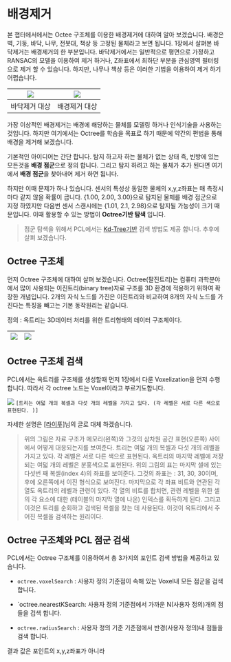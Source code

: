 # 배경제거 

본 챕터에서에서는 Octee 구조체를 이용한 배경제거에 대하여 알아 보겠습니다. 배경은 벽, 기둥, 바닥, 나무, 전봇대, 책상 등 고정된 물체라고 보면 됩니다. 1장에서 살펴본 바닥제거는 배경제거의 한 부분입니다. 바닥제거에서는 일반적으로 평면으로 가정하고 RANSAC의 모델을 이용하여 제거 하거나, Z좌표에서 최하단 부분을 관심영역 필터링으로 제거 할 수 있습니다. 하지만, 나무나 책상 등은 이러한 기법을 이용하여 제거 하기 어렵습니다.  



|![](https://i.imgur.com/qhczRfW.png )|![](https://i.imgur.com/tsTL1WN.png)|
|-|-|
|바닥제거 대상|배경제거 대상|



가장 이상적인 배경제거는 배경에 해당하는 물체를 모델링 하거나 인식기술을 사용하는 것입니다. 하지만 여기에서는 Octree를 학습을 목표로 하기 때문에 약간의 편법을 통해 배경을 제거해 보겠습니다. 

기본적인 아이디어는 간단 합니다. 탐지 하고자 하는 물체가 없는 상태 즉, 빈방에 있는 모든것을 **배경 점군**으로 정의 합니다. 그리고 탐지 하려고 하는 물체가 추가 된다면 여기에서 **배경 점군**을 찾아내어 제거 하면 됩니다. 

하지만 이때 문제가 하나 있습니다. 센서의 특성상 동일한 물체의 x,y,z좌표는 매 측정시마다 같지 않을 확률이 큽니다. {1.00, 2.00, 3.00}으로 탐지된 물체를 배경 점군으로 지정 하였지만 다음번 센서 스캔시에는 {1.01, 2.1, 2.98}으로 탐지될 가능성이 크기 때문입니다. 이때 활용할 수 있는 방법이 **Octree기반 탐색** 입니다. 

> 점군 탐색을 위해서 PCL에서는 [Kd-Tree기반](http://pointclouds.org/documentation/tutorials/kdtree_search.php#kdtree-search) 검색 방법도 제공 합니다. 추후에 살펴 보겠습니다. 

## Octree 구조체 

먼저 Octree 구조체에 대하여 살펴 보겠습니다. Octree(팔진트리)는 컴퓨터 과학분야에서 많이 사용되는 이진트리(binary tree)자료 구조를 3D 환경에 적용하기 위하여 확장한 개념입니다. 2개의 자식 노드를 가진은 이진트리와 비교하여 8개의 자식 노드를 가진다는 특징을 빼고는 기본 동작원리는 같습니다. 

정의 : 옥트리는 3D데이터 처리를 위한 트리형태의 데이터 구조체이다.

|![](http://robotica.unileon.es/images/thumb/b/b8/Octree.png/800px-Octree.png)|![](https://www.interviewcake.com/images/svgs/binary_tree__depth_5.svg?bust=203)|
|-|-|


## Octree 구조체 검색 

PCL에서는 옥트리를 구조체를 생성할때 먼저 1장에서 다룬 Voxelization을 먼저 수행 합니다. 따라서 각 octree 노드는 Voxel이라고 부르기도합니다. 

![](https://i.imgur.com/2tmKHic.png )
`[트리는 여덟 개의 복셀과 다섯 개의 레벨을 가지고 있다. (각 레벨은 서로 다른 색으로 표현된다. )]`

자세한 설명은 [[라이푸]](https://blog.naver.com/lifeisforu/80022423480)님의 글로 대체 하겠습니다. 

>위의 그림은 자료 구조가 메모리(왼쪽)와 그것의 삼차원 공간 표현(오른쪽) 사이에서 어떻게 대응되는지를 보여준다. 트리는 여덟 개의 복셀과 다섯 개의 레벨을 가지고 있다. 각 레벨은 서로 다른 색으로 표현된다. 옥트리의 마지막 레벨에 저장되는 여덟 개의 레벨은 분홍색으로 표현된다. 위의 그림의 표는 마지막 셀에 있는 다섯번 째 복셀(index 4)의 좌표를 보여준다. 그것의 좌표는 : 31, 30, 30이며, 후에 오른쪽에서 이진 형식으로 보여진다. 마지막으로 각 좌표 비트와 연관된 각 열도 옥트리의 레벨과 관련이 있다. 각 열의 비트를 합치면, 관련 레벨을 위한 셀의 각 요소에 대한 (테이블의 마지막 열에 나온) 인덱스를 획득하게 된다. 그리고 이것은 트리를 순회하고 검색된 복셀을 찾는 데 사용된다. 이것이 옥트리에서 주어진 복셀을 검색하는 원리이다.



## Octree 구조체와 PCL 점군 검색 

PCL에서는 Octree 구조체를 이용하여서 총 3가지의 포인트 검색 방법을 제공하고 있습니다. 

- `octree.voxelSearch` : 사용자 정의 기준점이 속해 있는 Voxel내 모든 점군을 검색 합니다. 

- `octree.nearestKSearch: 사용자 정의 기준점에서 가까운 N(사용자 정의)개의 점들을 검색 합니다. 

- `octree.radiusSearch` : 사용자 정의 기준 기준점에서 반경(사용자 정의)내 점들을 검색 합니다. 

결과 값은 포인트의 x,y,z좌표가 아니라 






